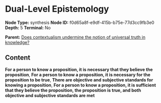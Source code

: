 # Dual-Level Epistemology

**Node Type:** synthesis
**Node ID:** f0d65a8f-e9df-415b-b75e-77d3cc9fb3e0
**Depth:** 5
**Terminal:** No

**Parent:** [Does contextualism undermine the notion of universal truth in knowledge?](does-contextualism-undermine-the-notion-of-universal-truth-in-knowledge-antithesis-a58fb650-be2a-4c5a-a4f3-23cbd13d5273.md)

## Content

**For a person to know a proposition, it is necessary that they believe the proposition**, **For a person to know a proposition, it is necessary for the proposition to be true**, **There are objective and subjective standards for knowing a proposition**, **For a person to know a proposition, it is sufficient that they believe the proposition, the proposition is true, and both objective and subjective standards are met**
